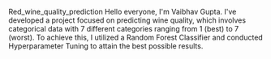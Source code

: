Red_wine_quality_prediction
Hello everyone, I'm Vaibhav Gupta. I've developed a project focused on predicting wine quality, which involves categorical data with 7 different categories ranging from 1 (best) to 7 (worst). 
To achieve this, I utilized a Random Forest Classifier and conducted Hyperparameter Tuning to attain the best possible results.

